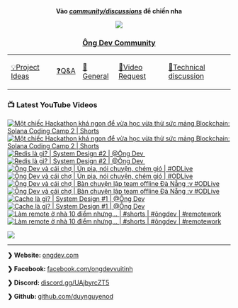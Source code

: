 <div align="center">
      <b
        >Vào
        <a href="https://github.com/OngDev/community/discussions"
          ><i>community/discussions</i></a
        >
        để chiến nha</b
      >

<img
    src="https://raw.githubusercontent.com/thuanpham2311/img/master/ongDevCharacters/4.png"
  />

### [Ông Dev Community](https://github.com/OngDev/community/discussions)

  <b>
    <table>
      <tr>
        <td>
          <a
            href="https://github.com/OngDev/community/discussions/categories/project-ideas"
            ><p>💡Project Ideas</p></a
          >
        </td>
        <td>
          <a
            href="https://github.com/OngDev/community/discussions/categories/q-a"
            ><p>❓Q&A</p></a
          >
        </td>
        <td>
          <a
            href="https://github.com/OngDev/community/discussions/categories/general"
            ><p>💬General</p></a
          >
        </td>
        <td>
          <a
            href="https://github.com/OngDev/community/discussions/categories/video-request"
            ><p>🎥Video Request</p></a
          >
        </td>
        <td>
          <a
            href="https://github.com/OngDev/community/discussions/categories/technical-discussion"
            ><p>🧠Technical discussion</p></a
          >
        </td>
      </tr>
    </table>
  </b>
</div>

### 📺 Latest YouTube Videos

<!-- BEGIN YOUTUBE-CARDS -->
[![Một chiếc Hackathon khá ngon để vừa học vừa thử sức mảng Blockchain: Solana Coding Camp 2 | Shorts](https://ytcards.demolab.com/?id=Ngl6D3hMY-k&title=M%E1%BB%99t+chi%E1%BA%BFc+Hackathon+kh%C3%A1+ngon+%C4%91%E1%BB%83+v%E1%BB%ABa+h%E1%BB%8Dc+v%E1%BB%ABa+th%E1%BB%AD+s%E1%BB%A9c+m%E1%BA%A3ng+Blockchain%3A+Solana+Coding+Camp+2+%7C+Shorts&lang=en&timestamp=1668087012&background_color=%230d1117&title_color=%23ffffff&stats_color=%23dedede&width=250&duration=59 "Một chiếc Hackathon khá ngon để vừa học vừa thử sức mảng Blockchain: Solana Coding Camp 2 | Shorts")](https://www.youtube.com/watch?v=Ngl6D3hMY-k#gh-dark-mode-only)[![Một chiếc Hackathon khá ngon để vừa học vừa thử sức mảng Blockchain: Solana Coding Camp 2 | Shorts](https://ytcards.demolab.com/?id=Ngl6D3hMY-k&title=M%E1%BB%99t+chi%E1%BA%BFc+Hackathon+kh%C3%A1+ngon+%C4%91%E1%BB%83+v%E1%BB%ABa+h%E1%BB%8Dc+v%E1%BB%ABa+th%E1%BB%AD+s%E1%BB%A9c+m%E1%BA%A3ng+Blockchain%3A+Solana+Coding+Camp+2+%7C+Shorts&lang=en&timestamp=1668087012&background_color=%23ffffff&title_color=%2324292f&stats_color=%2357606a&width=250&duration=59 "Một chiếc Hackathon khá ngon để vừa học vừa thử sức mảng Blockchain: Solana Coding Camp 2 | Shorts")](https://www.youtube.com/watch?v=Ngl6D3hMY-k#gh-light-mode-only)
[![Redis là gì? | System Design #2 |  @Ông Dev ​](https://ytcards.demolab.com/?id=XFMCmc9NL1o&title=Redis+l%C3%A0+g%C3%AC%3F+%7C+System+Design+%232+%7C++%40%C3%94ng+Dev+%E2%80%8B&lang=en&timestamp=1667393101&background_color=%230d1117&title_color=%23ffffff&stats_color=%23dedede&width=250&duration=705 "Redis là gì? | System Design #2 |  @Ông Dev ​")](https://www.youtube.com/watch?v=XFMCmc9NL1o#gh-dark-mode-only)[![Redis là gì? | System Design #2 |  @Ông Dev ​](https://ytcards.demolab.com/?id=XFMCmc9NL1o&title=Redis+l%C3%A0+g%C3%AC%3F+%7C+System+Design+%232+%7C++%40%C3%94ng+Dev+%E2%80%8B&lang=en&timestamp=1667393101&background_color=%23ffffff&title_color=%2324292f&stats_color=%2357606a&width=250&duration=705 "Redis là gì? | System Design #2 |  @Ông Dev ​")](https://www.youtube.com/watch?v=XFMCmc9NL1o#gh-light-mode-only)
[![Ông Dev và cái chợ | Ún pia, nói chuyện, chém gió | #ODLive](https://ytcards.demolab.com/?id=xQrkrSiY30k&title=%C3%94ng+Dev+v%C3%A0+c%C3%A1i+ch%E1%BB%A3+%7C+%C3%9An+pia%2C+n%C3%B3i+chuy%E1%BB%87n%2C+ch%C3%A9m+gi%C3%B3+%7C+%23ODLive&lang=en&timestamp=1667060505&background_color=%230d1117&title_color=%23ffffff&stats_color=%23dedede&width=250&duration=7811 "Ông Dev và cái chợ | Ún pia, nói chuyện, chém gió | #ODLive")](https://www.youtube.com/watch?v=xQrkrSiY30k#gh-dark-mode-only)[![Ông Dev và cái chợ | Ún pia, nói chuyện, chém gió | #ODLive](https://ytcards.demolab.com/?id=xQrkrSiY30k&title=%C3%94ng+Dev+v%C3%A0+c%C3%A1i+ch%E1%BB%A3+%7C+%C3%9An+pia%2C+n%C3%B3i+chuy%E1%BB%87n%2C+ch%C3%A9m+gi%C3%B3+%7C+%23ODLive&lang=en&timestamp=1667060505&background_color=%23ffffff&title_color=%2324292f&stats_color=%2357606a&width=250&duration=7811 "Ông Dev và cái chợ | Ún pia, nói chuyện, chém gió | #ODLive")](https://www.youtube.com/watch?v=xQrkrSiY30k#gh-light-mode-only)
[![Ông Dev và cái chợ | Bàn chuyện lập team offline Đà Nẵng :v #ODLive](https://ytcards.demolab.com/?id=783P8ijaUyE&title=%C3%94ng+Dev+v%C3%A0+c%C3%A1i+ch%E1%BB%A3+%7C+B%C3%A0n+chuy%E1%BB%87n+l%E1%BA%ADp+team+offline+%C4%90%C3%A0+N%E1%BA%B5ng+%3Av+%23ODLive&lang=en&timestamp=1665851028&background_color=%230d1117&title_color=%23ffffff&stats_color=%23dedede&width=250&duration=7202 "Ông Dev và cái chợ | Bàn chuyện lập team offline Đà Nẵng :v #ODLive")](https://www.youtube.com/watch?v=783P8ijaUyE#gh-dark-mode-only)[![Ông Dev và cái chợ | Bàn chuyện lập team offline Đà Nẵng :v #ODLive](https://ytcards.demolab.com/?id=783P8ijaUyE&title=%C3%94ng+Dev+v%C3%A0+c%C3%A1i+ch%E1%BB%A3+%7C+B%C3%A0n+chuy%E1%BB%87n+l%E1%BA%ADp+team+offline+%C4%90%C3%A0+N%E1%BA%B5ng+%3Av+%23ODLive&lang=en&timestamp=1665851028&background_color=%23ffffff&title_color=%2324292f&stats_color=%2357606a&width=250&duration=7202 "Ông Dev và cái chợ | Bàn chuyện lập team offline Đà Nẵng :v #ODLive")](https://www.youtube.com/watch?v=783P8ijaUyE#gh-light-mode-only)
[![Cache là gì? | System Design #1 | @Ông Dev](https://ytcards.demolab.com/?id=msqPp2J3c6Y&title=Cache+l%C3%A0+g%C3%AC%3F+%7C+System+Design+%231+%7C+%40%C3%94ng+Dev&lang=en&timestamp=1665752425&background_color=%230d1117&title_color=%23ffffff&stats_color=%23dedede&width=250&duration=1306 "Cache là gì? | System Design #1 | @Ông Dev")](https://www.youtube.com/watch?v=msqPp2J3c6Y#gh-dark-mode-only)[![Cache là gì? | System Design #1 | @Ông Dev](https://ytcards.demolab.com/?id=msqPp2J3c6Y&title=Cache+l%C3%A0+g%C3%AC%3F+%7C+System+Design+%231+%7C+%40%C3%94ng+Dev&lang=en&timestamp=1665752425&background_color=%23ffffff&title_color=%2324292f&stats_color=%2357606a&width=250&duration=1306 "Cache là gì? | System Design #1 | @Ông Dev")](https://www.youtube.com/watch?v=msqPp2J3c6Y#gh-light-mode-only)
[![Làm remote ở nhà 10 điểm nhưng... | #shorts | #ôngdev | #remotework](https://ytcards.demolab.com/?id=TIPQ4UR-KWo&title=L%C3%A0m+remote+%E1%BB%9F+nh%C3%A0+10+%C4%91i%E1%BB%83m+nh%C6%B0ng...+%7C+%23shorts+%7C+%23%C3%B4ngdev+%7C+%23remotework&lang=en&timestamp=1665390960&background_color=%230d1117&title_color=%23ffffff&stats_color=%23dedede&width=250&duration=22 "Làm remote ở nhà 10 điểm nhưng... | #shorts | #ôngdev | #remotework")](https://www.youtube.com/watch?v=TIPQ4UR-KWo#gh-dark-mode-only)[![Làm remote ở nhà 10 điểm nhưng... | #shorts | #ôngdev | #remotework](https://ytcards.demolab.com/?id=TIPQ4UR-KWo&title=L%C3%A0m+remote+%E1%BB%9F+nh%C3%A0+10+%C4%91i%E1%BB%83m+nh%C6%B0ng...+%7C+%23shorts+%7C+%23%C3%B4ngdev+%7C+%23remotework&lang=en&timestamp=1665390960&background_color=%23ffffff&title_color=%2324292f&stats_color=%2357606a&width=250&duration=22 "Làm remote ở nhà 10 điểm nhưng... | #shorts | #ôngdev | #remotework")](https://www.youtube.com/watch?v=TIPQ4UR-KWo#gh-light-mode-only)
<!-- END YOUTUBE-CARDS -->

[<img src="https://custom-icon-badges.demolab.com/badge/-Subscribe%20For%20More-red?style=for-the-badge&logo=video&logoColor=white"/>](https://www.youtube.com/channel/ongdev?sub_confirmation=1)

---

<strong>❯ Website: </strong><a href="https://ongdev.com">ongdev.com</a>

<strong>❯ Facebook: </strong><a href="https://www.facebook.com/ongdevvuitinh">facebook.com/ongdevvuitinh</a>

<strong>❯ Discord: </strong><a href="https://discord.gg/UAjbyrcZT5">discord.gg/UAjbyrcZT5</a>

<strong>❯ Github: </strong><a href="https://github.com/duynguyenod">github.com/duynguyenod</a>
